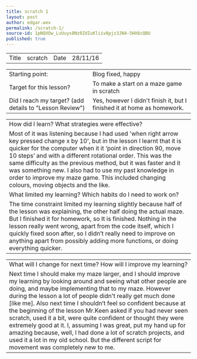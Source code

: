 ```yaml
---
title: scratch 1
layout: post
author: edgar.wex
permalink: /scratch-1/
source-id: 1pNQXOw_LvUuys0Nz0ZdIuKliiv8pjz3JN4-5HX6cQBU
published: true
---
```

<table>
  <tr>
    <td>Title</td>
    <td>scratch</td>
    <td>Date</td>
    <td>28/11/16</td>
  </tr>
</table>


<table>
  <tr>
    <td>Starting point:</td>
    <td>Blog fixed, happy</td>
  </tr>
  <tr>
    <td>Target for this lesson?</td>
    <td>To make a start on a maze game in scratch</td>
  </tr>
  <tr>
    <td>Did I reach my target? 
(add details to "Lesson Review")</td>
    <td>Yes, however I didn't finish it, but I finished it at home as homework.</td>
  </tr>
</table>


<table>
  <tr>
    <td>How did I learn? What strategies were effective? </td>
  </tr>
  <tr>
    <td>Most of it was listening because I had used 'when right arrow key pressed change x by 10', but in the lesson I learnt that it is quicker for the computer when it it ‘point in direction 90, move 10 steps’ and with a different rotational order. This was the same difficulty as the previous method, but it was faster and it was something new. I also had to use my past knowledge in order to improve my maze game. This included changing colours, moving objects and the like. </td>
  </tr>
  <tr>
    <td>What limited my learning? Which habits do I need to work on? </td>
  </tr>
  <tr>
    <td>The time constraint limited my learning slightly because half of the lesson was explaining, the other half doing the actual maze. But I finished it for homework, so It is finished. Nothing in the lesson really went wrong, apart from the code itself, which I quickly fixed soon after, so I didn’t really need to improve on anything apart from possibly adding more functions, or doing everything quicker.</td>
  </tr>
</table>


<table>
  <tr>
    <td>What will I change for next time? How will I improve my learning?</td>
  </tr>
  <tr>
    <td>Next time I should make my maze larger, and I should improve my learning by looking around and seeing what other people are doing, and maybe implementing that to my maze. However during the lesson a lot of people didn't really get much done [like me]. Also next time I shouldn’t feel so confident because at the beginning of the lesson Mr.Keen asked if you had never seen scratch, used it a bit, were quite confident or thought they were extremely good at it. I, assuming I was great, put my hand up for amazing because, well, I had done a lot of scratch projects, and used it a lot in my old school. But the different script for movement was completely new to me.</td>
  </tr>
</table>
